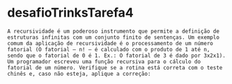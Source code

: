 # desafioTrinksTarefa4

`A recursividade é um poderoso instrumento que permite a definição de estruturas infinitas com um conjunto finito de sentenças. Um exemplo comum da aplicação de recursividade é o processamento de um número fatorial (O fatorial – n! – é calculado com o produto de 1 até n, sendo que o fatorial de 0 é 1. Ex.: O fatorial de 3 é dado por 3x2x1). Um programador escreveu uma função recursiva para o cálculo do fatorial de um número. Verifique se a rotina está correta com o teste chinês e, caso não esteja, aplique a correção:`
